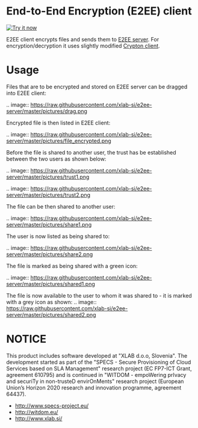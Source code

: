 # End-to-End Encryption (E2EE) client

<a target="_blank" href="https://chrome.google.com/webstore/detail/e2ee-client/gijohbllljmpdlljfognplndkpfhllfe">
<img alt="Try it now" src="https://raw.github.com/GoogleChrome/chrome-app-samples/master/tryitnowbutton_small.png" title="Click here to install this app from the Chrome Web Store"></img>
</a>

E2EE client encrypts files and sends them to [E2EE server](https://github.com/xlab-si/e2ee-server). For encryption/decryption it uses slightly modified [Crypton client](https://github.com/SpiderOak/crypton).

# Usage

Files that are to be encrypted and stored on E2EE server can be dragged into E2EE client:

.. image:: https://raw.githubusercontent.com/xlab-si/e2ee-server/master/pictures/drag.png

Encrypted file is then listed in E2EE client: 

.. image:: https://raw.githubusercontent.com/xlab-si/e2ee-server/master/pictures/file_encrypted.png

Before the file is shared to another user, the trust has be established between the two users as shown below:

.. image:: https://raw.githubusercontent.com/xlab-si/e2ee-server/master/pictures/trust1.png

.. image:: https://raw.githubusercontent.com/xlab-si/e2ee-server/master/pictures/trust2.png

The file can be then shared to another user:

.. image:: https://raw.githubusercontent.com/xlab-si/e2ee-server/master/pictures/share1.png

The user is now listed as being shared to:

.. image:: https://raw.githubusercontent.com/xlab-si/e2ee-server/master/pictures/share2.png

The file is marked as being shared with a green icon:

.. image:: https://raw.githubusercontent.com/xlab-si/e2ee-server/master/pictures/shared1.png

The file is now available to the user to whom it was shared to - it is marked with a grey icon as shown:
.. image:: https://raw.githubusercontent.com/xlab-si/e2ee-server/master/pictures/shared2.png



# NOTICE #

This product includes software developed at "XLAB d.o.o, Slovenia". The development started as part of the "SPECS - Secure Provisioning of Cloud Services based on SLA Management" research project (EC FP7-ICT Grant, agreement 610795) and is continued in "WITDOM - empoWering prIvacy and securiTy in non-trusteD envirOnMents" research project (European Union’s Horizon 2020 research and innovation programme, agreement 64437).

* http://www.specs-project.eu/
* http://witdom.eu/
* http://www.xlab.si/



